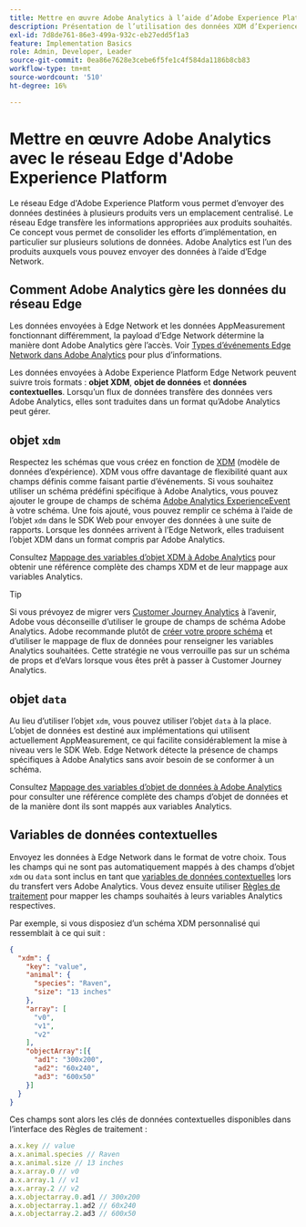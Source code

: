 ```yaml
---
title: Mettre en œuvre Adobe Analytics à l’aide d’Adobe Experience Platform Edge
description: Présentation de l’utilisation des données XDM d’Experience Platform dans Adobe Analytics
exl-id: 7d8de761-86e3-499a-932c-eb27edd5f1a3
feature: Implementation Basics
role: Admin, Developer, Leader
source-git-commit: 0ea86e7628e3cebe6f5fe1c4f584da1186b8cb83
workflow-type: tm+mt
source-wordcount: '510'
ht-degree: 16%

---
```


# Mettre en œuvre Adobe Analytics avec le réseau Edge d&#39;Adobe Experience Platform

Le réseau Edge d&#39;Adobe Experience Platform vous permet d’envoyer des données destinées à plusieurs produits vers un emplacement centralisé. Le réseau Edge transfère les informations appropriées aux produits souhaités. Ce concept vous permet de consolider les efforts d’implémentation, en particulier sur plusieurs solutions de données. Adobe Analytics est l’un des produits auxquels vous pouvez envoyer des données à l’aide d’Edge Network.

## Comment Adobe Analytics gère les données du réseau Edge

Les données envoyées à Edge Network et les données AppMeasurement fonctionnant différemment, la payload d’Edge Network détermine la manière dont Adobe Analytics gère l’accès. Voir [Types d’événements Edge Network dans Adobe Analytics](hit-types.md) pour plus d’informations.

Les données envoyées à Adobe Experience Platform Edge Network peuvent suivre trois formats : **objet XDM**, **objet de données** et **données contextuelles**. Lorsqu’un flux de données transfère des données vers Adobe Analytics, elles sont traduites dans un format qu’Adobe Analytics peut gérer.

## objet `xdm`

Respectez les schémas que vous créez en fonction de [XDM](https://experienceleague.adobe.com/fr/docs/experience-platform/xdm/home) (modèle de données d’expérience). XDM vous offre davantage de flexibilité quant aux champs définis comme faisant partie d’événements. Si vous souhaitez utiliser un schéma prédéfini spécifique à Adobe Analytics, vous pouvez ajouter le groupe de champs de schéma [Adobe Analytics ExperienceEvent](https://experienceleague.adobe.com/en/docs/experience-platform/xdm/field-groups/event/analytics-full-extension) à votre schéma. Une fois ajouté, vous pouvez remplir ce schéma à l’aide de l’objet `xdm` dans le SDK Web pour envoyer des données à une suite de rapports. Lorsque les données arrivent à l’Edge Network, elles traduisent l’objet XDM dans un format compris par Adobe Analytics.

Consultez [Mappage des variables d’objet XDM à Adobe Analytics](xdm-var-mapping.md) pour obtenir une référence complète des champs XDM et de leur mappage aux variables Analytics.

>[!TIP]
>
>Si vous prévoyez de migrer vers [Customer Journey Analytics](https://experienceleague.adobe.com/fr/docs/analytics-platform/using/cja-landing) à l’avenir, Adobe vous déconseille d’utiliser le groupe de champs de schéma Adobe Analytics. Adobe recommande plutôt de [créer votre propre schéma](https://experienceleague.adobe.com/en/docs/analytics-platform/using/compare-aa-cja/upgrade-to-cja/schema/cja-upgrade-schema-architect) et d’utiliser le mappage de flux de données pour renseigner les variables Analytics souhaitées. Cette stratégie ne vous verrouille pas sur un schéma de props et d’eVars lorsque vous êtes prêt à passer à Customer Journey Analytics.

## objet `data`

Au lieu d’utiliser l’objet `xdm`, vous pouvez utiliser l’objet `data` à la place. L’objet de données est destiné aux implémentations qui utilisent actuellement AppMeasurement, ce qui facilite considérablement la mise à niveau vers le SDK Web. Edge Network détecte la présence de champs spécifiques à Adobe Analytics sans avoir besoin de se conformer à un schéma.

Consultez [Mappage des variables d’objet de données à Adobe Analytics](data-var-mapping.md) pour consulter une référence complète des champs d’objet de données et de la manière dont ils sont mappés aux variables Analytics.

## Variables de données contextuelles

Envoyez les données à Edge Network dans le format de votre choix. Tous les champs qui ne sont pas automatiquement mappés à des champs d’objet `xdm` ou `data` sont inclus en tant que [variables de données contextuelles](/help/implement/vars/page-vars/contextdata.md) lors du transfert vers Adobe Analytics. Vous devez ensuite utiliser [Règles de traitement](/help/admin/admin/c-manage-report-suites/c-edit-report-suites/general/processing-rules/pr-overview.md) pour mapper les champs souhaités à leurs variables Analytics respectives.

Par exemple, si vous disposiez d’un schéma XDM personnalisé qui ressemblait à ce qui suit :

```json
{
  "xdm": {
    "key": "value",
    "animal": {
      "species": "Raven",
      "size": "13 inches"
    },
    "array": [
      "v0",
      "v1",
      "v2"
    ],
    "objectArray":[{
      "ad1": "300x200",
      "ad2": "60x240",
      "ad3": "600x50"
    }]
  }
}
```

Ces champs sont alors les clés de données contextuelles disponibles dans l’interface des Règles de traitement :

```javascript
a.x.key // value
a.x.animal.species // Raven
a.x.animal.size // 13 inches
a.x.array.0 // v0
a.x.array.1 // v1
a.x.array.2 // v2
a.x.objectarray.0.ad1 // 300x200
a.x.objectarray.1.ad2 // 60x240
a.x.objectarray.2.ad3 // 600x50
```
